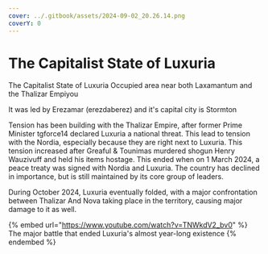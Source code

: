 ```yaml
---
cover: ../.gitbook/assets/2024-09-02_20.26.14.png
coverY: 0
---
```


# The Capitalist State of Luxuria

The Capitalist State of Luxuria Occupied area near both Laxamantum and the Thalizar Empiyou

It was led by Erezamar (erezdaberez) and it's capital city is Stormton

Tension has been building with the Thalizar Empire, after former Prime Minister tgforce14 declared Luxuria a national threat. This lead to tension with the Nordia, especially because they are right next to Luxuria. This tension increased after Greaful & Tounimas murdered shogun Henry Wauzivuff and held his items hostage. This ended when on 1 March 2024, a peace treaty was signed with Nordia and Luxuria. The country has declined in importance, but is still maintained by its core group of leaders.

During October 2024, Luxuria eventually folded, with a major confrontation between Thalizar And Nova taking place in the territory, causing major damage to it as well.

{% embed url="https://www.youtube.com/watch?v=TNWkdV2_bv0" %}
The major battle that ended Luxuria's almost year-long existence
{% endembed %}
